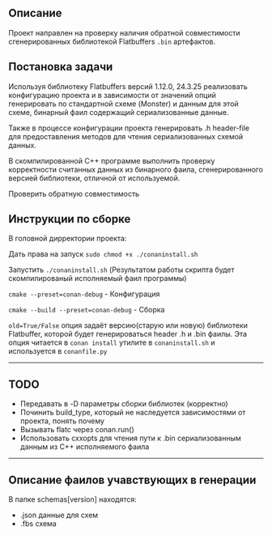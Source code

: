 
## Описание
 Проект направлен на проверку наличия обратной совместимости сгенерированных библиотекой Flatbuffers `.bin` артефактов.
## Постановка задачи
   Используя библиотеку Flatbuffers версий 1.12.0, 24.3.25 реализовать конфигурацию проекта и в зависимости от значений опций 
   генерировать по стандартной схеме (Monster) и данным для этой схеме, бинарный фаил содержащий сериализованные данные.


   Также в процессе конфигурации проекта генерировать .h header-file для предоставления методов для чтения сериализованных схемой данных.


   В скомпилированной C++ программе выполнить проверку корректности считанных данных из бинарного фаила, сгенерированного версией библиотеки, отличной от используемой.
   

Проверить обратную совместимость
## Инструкции по сборке

В головной дирректории проекта:

Дать права на запуск `sudo chmod +x ./conaninstall.sh`

Запустить `./conaninstall.sh` (Результатом работы скрипта будет скомпилированый исполняемый фаил программы)

`cmake --preset=conan-debug` - Конфигурация

`cmake --build --preset=conan-debug` - Сборка

`old=True/False` опция задаёт версию(старую или новую) библиотеки Flatbuffer, которой будет генерироваться header .h и
.bin фаилы.
Эта опция читается в `conan install` утилите в `conaninstall.sh` и используется в `conanfile.py`
***
## TODO
   * Передавать в -D параметры сборки библиотек (корректно)
   * Починить build_type, который не наследуется зависимостями от проекта, понять почему
   * Вызывать flatc через conan.run()
   * Использовать cxxopts для чтения пути к .bin сериализованным данным из С++ исполняемого фаила
***


## Описание фаилов учавствующих в генерации
В папке  schemas[version] находятся:
- .json данные для схем
- .fbs  схема 
